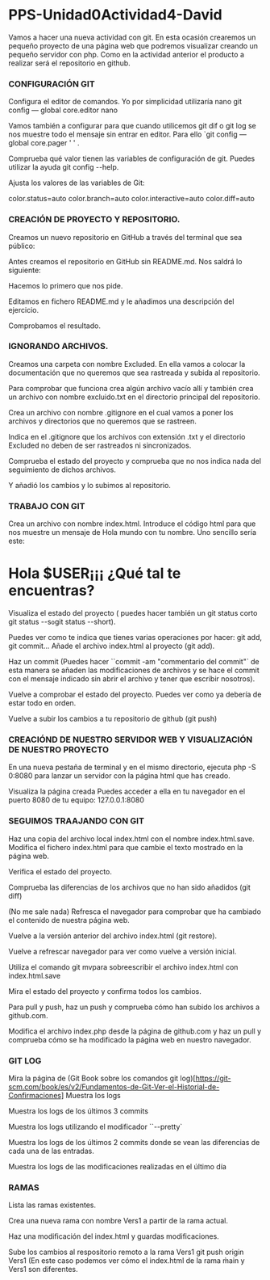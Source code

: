# PPS-Unidad0Actividad4-David 
Vamos a hacer una nueva actividad con git. En esta ocasión crearemos un pequeño proyecto de una página web que podremos visualizar creando un pequeño servidor con php. Como en la actividad anterior el producto a realizar será el repositorio en github.




### CONFIGURACIÓN GIT

Configura el editor de comandos. Yo por simplicidad utilizaría nano git config — global core.editor nano



Vamos también a configurar para que cuando utilicemos git dif o git log se nos muestre todo el mensaje sin entrar en editor. Para ello `git config — global core.pager ' ' .


Comprueba qué valor tienen las variables de configuración de git. Puedes utilizar la ayuda git config --help.



Ajusta los valores de las variables de Git:

color.status=auto
color.branch=auto
color.interactive=auto
color.diff=auto

### CREACIÓN DE PROYECTO Y REPOSITORIO.


Creamos un nuevo repositorio en GitHub a través del terminal que sea público:

Antes creamos el repositorio en GitHub sin README.md. Nos saldrá lo siguiente:


Hacemos lo primero que nos pide.









Editamos en fichero README.md y le añadimos una descripción del ejercicio.









Comprobamos el resultado.



### IGNORANDO ARCHIVOS.

Creamos una carpeta con nombre Excluded. En ella vamos a colocar la documentación que no queremos que sea rastreada y subida al repositorio.



Para comprobar que funciona crea algún archivo vacío allí y también crea un archivo con nombre excluido.txt en el directorio principal del repositorio.



Crea un archivo con nombre .gitignore en el cual vamos a poner los archivos y directorios que no queremos que se rastreen.

Indica en el .gitignore que los archivos con extensión .txt y el directorio Excluded no deben de ser rastreados ni sincronizados.





Comprueba el estado del proyecto y comprueba que no nos indica nada del seguimiento de dichos archivos.



Y añadió los cambios y lo subimos al repositorio.



### TRABAJO CON GIT

Crea un archivo con nombre index.html.
Introduce el código html para que nos muestre un mensaje de Hola mundo con tu nombre. Uno sencillo sería este:
  <H1>Hola $USER¡¡¡ ¿Qué tal te encuentras?</H1>





Visualiza el estado del proyecto ( puedes hacer también un git status corto git status --s` o `git status --short).

Puedes ver como te indica que tienes varias operaciones por hacer: git add, git commit...
Añade el archivo index.html al proyecto (git add).

Haz un commit (Puedes hacer ``commit -am "commentario del commit"` de esta manera se añaden las modificaciones de archivos y se hace el commit con el mensaje indicado sin abrir el archivo y tener que escribir nosotros).


Vuelve a comprobar el estado del proyecto. Puedes ver como ya debería de estar todo en orden.

Vuelve a subir los cambios a tu repositorio de github (git push)


### CREACIÓND DE NUESTRO SERVIDOR WEB Y VISUALIZACIÓN DE NUESTRO PROYECTO

En una nueva pestaña de terminal y en el mismo directorio, ejecuta php -S 0:8080 para lanzar un servidor con la página html que has creado.

Visualiza la página creada Puedes acceder a ella en tu navegador en el puerto 8080 de tu equipo: 127.0.0.1:8080



### SEGUIMOS TRAAJANDO CON GIT

Haz una copia del archivo local index.html con el nombre index.html.save. Modifica el fichero index.html para que cambie el texto mostrado en la página web.

Verifica el estado del proyecto.

Comprueba las diferencias de los archivos que no han sido añadidos (git diff)

(No me sale nada)
Refresca el navegador para comprobar que ha cambiado el contenido de nuestra página web.

Vuelve a la versión anterior del archivo index.html (git restore).

Vuelve a refrescar navegador para ver como vuelve a versión inicial.

Utiliza el comando git mvpara sobreescribir el archivo index.html con index.html.save


Mira el estado del proyecto y confirma todos los cambios.


Para pull y push, haz un push y comprueba cómo han subido los archivos a github.com.



Modifica el archivo index.php desde la página de github.com y haz un pull y comprueba cómo se ha modificado la página web en nuestro navegador.





### GIT LOG

Mira la página de (Git Book sobre los comandos git log)[https://git-scm.com/book/es/v2/Fundamentos-de-Git-Ver-el-Historial-de-Confirmaciones]
Muestra los logs

Muestra los logs de los últimos 3 commits

Muestra los logs utilizando el modificador ``--pretty`

Muestra los logs de los últimos 2 commits donde se vean las diferencias de cada una de las entradas.

Muestra los logs de las modificaciones realizadas en el último día


### RAMAS

Lista las ramas existentes.

Crea una nueva rama con nombre Vers1 a partir de la rama actual.



Haz una modificación del index.html y guardas modificaciones.



Sube los cambios al respositorio remoto a la rama Vers1 git push origin Vers1 (En este caso podemos ver cómo el index.html de la rama m̀ain y Vers1 son diferentes.


